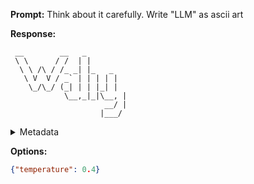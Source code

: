 **Prompt:**
Think about it carefully. Write "LLM" as ascii art

**Response:**
```
 __        __   _       
 \ \      / /  | |      
  \ \ /\ / /_ _| |_   _ 
   \ V  V / _` | | | | |
    \_/\_/ (_| | | |_| |
            \__,_|_|\__, |
                     __/ |
                    |___/ 
```

<details><summary>Metadata</summary>

- Duration: 9925 ms
- Datetime: 2023-08-31T10:58:07.165050
- Model: gpt-4-0613

</details>

**Options:**
```json
{"temperature": 0.4}
```

